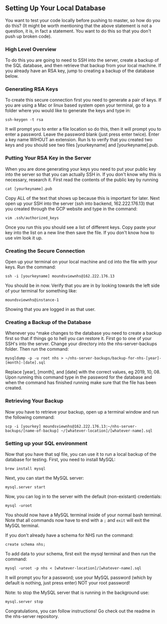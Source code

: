 ## Setting Up Your Local Database

You want to test your code locally before pushing to master, so how do you do this? (It might be worth mentioning that the above statement is not a question, it is, in fact a statement. You want to do this so that you don't push up broken code).

### High Level Overview

To do this you are going to need to SSH into the server, create a backup of the SQL database, and then retrieve that backup from your local machine. If you already have an RSA key, jump to creating a backup of the database below.

### Generating RSA Keys

To create this secure connection first you need to generate a pair of keys. If you are using a Mac or linux based system open your terminal, go to a folder where you would like to generate the keys and type in:
```
ssh-keygen -t rsa
```
It will prompt you to enter a file location so do this, then it will prompt you to enter a password. Leave the password blank (just press enter twice). Enter a key name WIHOUT an extension. Run ls to verify that you created two keys and you should see two files [yourkeyname] and [yourkeyname].pub.

### Putting Your RSA Key in the Server

When you are done generating your keys you need to put your public key into the server so that you can actually SSH in. If you don't know why this is necessary, research it. First read the contents of the public key by running
```
cat [yourkeyname].pub
```
Copy ALL of the text that shows up because this is important for later. Next open up your SSH into the server (ssh into backend, 162.222.176.13) that you created through the GCP website and type in the command:
```
vim .ssh/authorized_keys
```
Once you run this you should see a list of different keys. Copy paste your key into the list on a new line then save the file. If you don't know how to use vim look it up.

### Creating the Secure Connection

Open up your terminal on your local machine and cd into the file with your keys. Run the command:
```
ssh -i [yourkeyname] moundsviewnhs@162.222.176.13
```
You should be in now. Verify that you are in by looking towards the left side of your terminal for something like:
```
moundsviewnhs@instance-1
```
Showing that you are logged in as that user.

### Creating a Backup of the Database

Whenever you ^make changes to the database you need to create a backup first so that if things go to hell you can restore it. First go to one of your SSH's into the server. Change your directory into the nhs-server-backups folder. Then run the command:
```
mysqldump -p -u root nhs > ~/nhs-server-backups/backup-for-nhs-[year]-[month]-[date].sql
```
Replace [year], [month], and [date] with the correct values, eg 2019, 10, 08. Upon running this command type in the password for the database and when the command has finished running make sure that the file has been created.

### Retrieving Your Backup

Now you have to retrieve your backup, open up a terminal window and run the following command:
```
scp -i [yourkey] moundsviewnhs@162.222.176.13:~/nhs-server-backups/[name-of-backup] ~/[whatever-location]/[whatever-name].sql
```

### Setting up your SQL environment

Now that you have that sql file, you can use it to run a local backup of the database for testing.
First, you need to install MySQL:
```
brew install mysql
```
Next, you can start the MySQL server:
```
mysql.server start
```
Now, you can log in to the server with the default (non-existant) credentials:
```
mysql -uroot
```
You should now have a MySQL terminal inside of your normal bash terminal. Note that all commands now have to end with a `;` and `exit` will exit the MySQL terminal.

If you don't already have a schema for NHS run the command:
```
create schema nhs;
```
To add data to your schema, first exit the mysql terminal and then run the command:
```
mysql -uroot -p nhs < [whatever-location]/[whatever-name].sql
```
It will prompt you for a password; use your MySQL password (which by default is nothing, just press enter) NOT your root password!

Note: to stop the MySQL server that is running in the background use:
```
mysql.server stop
```

Congratulations, you can follow instructions! Go check out the readme in the nhs-server repository.
